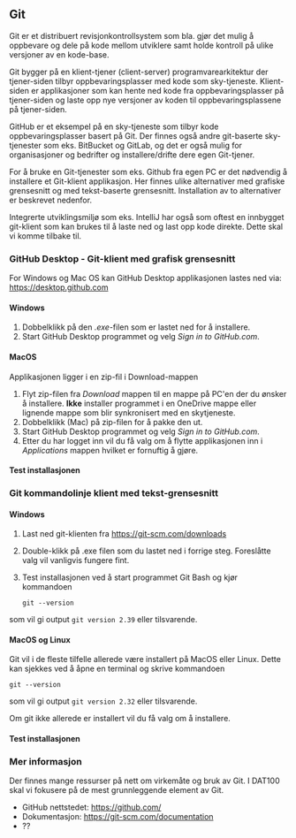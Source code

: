 ## Git

Git er et distribuert revisjonkontrollsystem som bla. gjør det mulig å oppbevare og dele på kode mellom utviklere samt holde kontroll på ulike versjoner av en kode-base.

Git bygger på en klient-tjener (client-server) programvarearkitektur der tjener-siden tilbyr oppbevaringsplasser med kode som sky-tjeneste. Klient-siden er applikasjoner som kan hente ned kode fra oppbevaringsplasser på tjener-siden og laste opp nye versjoner av koden til oppbevaringsplassene på tjener-siden. 

GitHub er et eksempel på en sky-tjeneste som tilbyr kode oppbevaringsplasser basert på Git. Der finnes også andre git-baserte sky-tjenester som eks. BitBucket og GitLab, og det er også mulig for organisasjoner og bedrifter og installere/drifte dere egen Git-tjener.

For å bruke en Git-tjenester som eks. Github fra egen PC er det nødvendig å installere et Git-klient applikasjon. Her finnes ulike alternativer med grafiske grensesnitt og med tekst-baserte grensesnitt. Installation av to alternativer er beskrevet nedenfor.

Integrerte utviklingsmiljø som eks. IntelliJ har også som oftest en innbygget git-klient som kan brukes til å laste ned og last opp kode direkte. Dette skal vi komme tilbake til.

### GitHub Desktop - Git-klient med grafisk grensesnitt

For Windows og Mac OS kan GitHub Desktop applikasjonen lastes ned via: https://desktop.github.com

#### Windows

1. Dobbelklikk på den *.exe*-filen som er lastet ned for å installere.
2. Start GitHub Desktop programmet og velg *Sign in to GitHub.com*. 

#### MacOS

Applikasjonen ligger i en zip-fil i Download-mappen

1. Flyt zip-filen fra *Download* mappen til en mappe på PC'en der du ønsker å installere. **Ikke** installer programmet i en OneDrive mappe eller lignende mappe som blir synkronisert med en skytjeneste.
2. Dobbelklikk (Mac) på zip-filen for å pakke den ut. 
3. Start GitHub Desktop programmet og velg *Sign in to GitHub.com*. 
4. Etter du har logget inn vil du få valg om å flytte applikasjonen inn i *Applications* mappen hvilket er fornuftig å gjøre.

#### Test installasjonen

### Git kommandolinje klient med tekst-grensesnitt

#### Windows

1. Last ned git-klienten fra https://git-scm.com/downloads

2. Double-klikk på .exe filen som du lastet ned i forrige steg. Foreslåtte valg vil vanligvis fungere fint.

3. Test installasjonen ved å start programmet Git Bash og kjør kommandoen

   `git --version`

  som vil gi output `git version 2.39` eller tilsvarende.

#### MacOS og Linux

Git vil i de fleste tilfelle allerede være installert på MacOS eller Linux. Dette kan sjekkes ved å åpne en terminal og skrive kommandoen

`git --version`

som vil gi output `git version 2.32` eller tilsvarende.

Om git ikke allerede er installert vil du få valg om å installere.

#### Test installasjonen

### Mer informasjon

Der finnes mange ressurser på nett om virkemåte og bruk av Git. I DAT100 skal vi fokusere på de mest grunnleggende element av Git. 

- GitHub nettstedet: <https://github.com/>
- Dokumentasjon: <https://git-scm.com/documentation>
- ??




